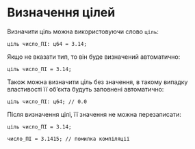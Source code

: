 # Визначення цілей

Визначити ціль можна використовуючи слово `ціль`:

```ціль
ціль число_ПІ: ц64 = 3.14;
```

Якщо не вказати тип, то він буде визначений автоматично:

```ціль
ціль число_ПІ = 3.14;
```

Також можна визначити ціль без значення, в такому випадку властивості її обʼєкта будуть заповнені автоматично:

```ціль
ціль число_ПІ: ц64; // 0.0
```

Після визначення цілі, її значення не можна перезаписати:

```ціль
ціль число_ПІ = 3.14;

число_ПІ = 3.1415; // помилка компіляції
```